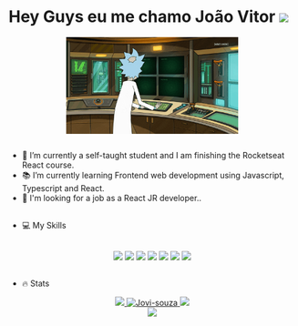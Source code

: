 # Hey Guys eu me chamo João Vitor <img src="https://user-images.githubusercontent.com/5679180/79618120-0daffb80-80be-11ea-819e-d2b0fa904d07.gif" width="27px">

 <div align="center" >
  <img align="center" alt="GIF" width="60%" src="https://github.com/darshan-jain/darshan-jain/blob/master/rick.gif" /> 
</div>

##

- 🔭 I’m currently a self-taught student and I am finishing the Rocketseat React course.
- 📚 I’m currently learning Frontend web development using Javascript, Typescript and React.
- 👯 I'm looking for a job as a React JR developer..
 ##
 
 - 💻 My Skills

<div align="center" ><br>
  
  <img src="https://img.shields.io/badge/HTML5-E34F26?style=for-the-badge&logo=html5&logoColor=white"/>
  <img src="https://img.shields.io/badge/CSS3-1572B6?style=for-the-badge&logo=css3&logoColor=white"/>
  <img src="https://img.shields.io/badge/Sass-CC6699?style=for-the-badge&logo=sass&logoColor=white"/>
  <img src="https://img.shields.io/badge/styled--components-DB7093?style=for-the-badge&logo=styled-components&logoColor=white"/>
  <img src="https://img.shields.io/badge/React-20232A?style=for-the-badge&logo=react&logoColor=61DAFB"/>
  <img src="https://img.shields.io/badge/JavaScript-323330?style=for-the-badge&logo=javascript&logoColor=F7DF1E"/>
  <img src="https://img.shields.io/badge/TypeScript-007ACC?style=for-the-badge&logo=typescript&logoColor=white"/>
</div>

##

- 🔥 Stats
 <div align="center" >
  <a href="https://github.com/Jovi-souza">
  <img height="50%" src="https://github-readme-stats.vercel.app/api?username=Jovi-souza&show_icons=true&theme=radical&include_all_commits=true&count_private=true" />
  <img height="50%" src="https://github-readme-streak-stats.herokuapp.com/?user=Jovi-souza&theme=radical" alt="Jovi-souza" />
  <img height="60%" src="https://github-readme-stats.vercel.app/api/top-langs/?username=Jovi-souza&layout=compact&langs_count=7&theme=radical" />
</div>
  
<div align="center">
  <a href="https://open.spotify.com/user/6s6pbtefezpookh8gwnkko15v">
    <img src="https://readme-spotify-tingz.vercel.app/api/now-playing">
  </a>
</div>
